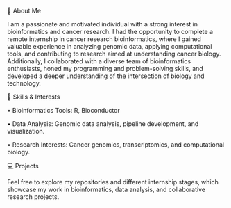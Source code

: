 👋 About Me

I am a passionate and motivated individual with a strong interest in bioinformatics and cancer research. 
I had the opportunity to complete a remote internship in cancer research bioinformatics, where I gained valuable 
experience in analyzing genomic data, applying computational tools, and contributing to research aimed at understanding cancer biology.
Additionally, I collaborated with a diverse team of bioinformatics enthusiasts, honed my programming and problem-solving skills, 
and developed a deeper understanding of the intersection of biology and technology.

🌟 Skills & Interests

• Bioinformatics Tools: R, Bioconductor

• Data Analysis: Genomic data analysis, pipeline development, and visualization.

• Research Interests: Cancer genomics, transcriptomics, and computational biology.

💻 Projects

Feel free to explore my repositories and different internship stages, which showcase my work in bioinformatics, data analysis, and collaborative research projects.

